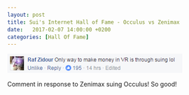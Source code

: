 ```yaml
---
layout: post
title: Sui's Internet Hall of Fame - Occulus vs Zenimax
date:   2017-02-07 14:00:00 +0200
categories: [Hall Of Fame]
---
```

![truth_about_vr.png](/images/hall_of_fame/truth_about_vr.png)

Comment in response to Zenimax suing Occulus! So good!

